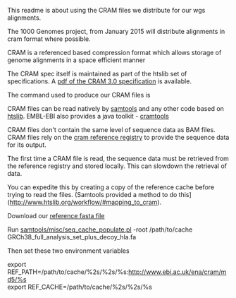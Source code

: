 This readme is about using the CRAM files we distribute for our wgs alignments.

The 1000 Genomes project, from January 2015 will distribute alignments in cram format where possible.

CRAM is a referenced based compression format which allows storage of genome alignments in a space efficient manner

The CRAM spec itself is maintained as part of the htslib set of specifications. A [pdf of the CRAM 3.0 specification](http://samtools.github.io/hts-specs/CRAMv3.pdf) is available.

The command used to produce our CRAM files is 

CRAM files can be read natively by [samtools](https://github.com/samtools/samtools) and any other code based on [htslib](https://github.com/samtools/htslib). EMBL-EBI also provides a java toolkit - [cramtools](http://www.ebi.ac.uk/ena/software/cram-toolkit)

CRAM files don't contain the same level of sequence data as BAM files. CRAM files rely on the [cram reference registry](http://www.ebi.ac.uk/ena/software/cram-reference-registry) to provide the sequence data for its output.

The first time a CRAM file is read, the sequence data must be retrieved from the reference registry and stored locally. This can slowdown the retrieval of data.

You can expedite this by creating a copy of the reference cache before trying to read the files. (Samtools provided a method to do this](http://www.htslib.org/workflow/#mapping_to_cram).

Download our [reference fasta file](ftp://ftp.1000genomes.ebi.ac.uk/vol1/ftp/technical/reference/GRCh38_reference_genome/GRCh38_full_analysis_set_plus_decoy_hla.fa)

Run [samtools/misc/seq_cache_populate.pl](https://github.com/samtools/samtools/blob/develop/misc/seq_cache_populate.pl) -root /path/to/cache GRCh38_full_analysis_set_plus_decoy_hla.fa

Then set these two environment variables

export REF_PATH=/path/to/cache/%2s/%2s/%s:http://www.ebi.ac.uk/ena/cram/md5/%s  
export REF_CACHE=/path/to/cache/%2s/%2s/%s
